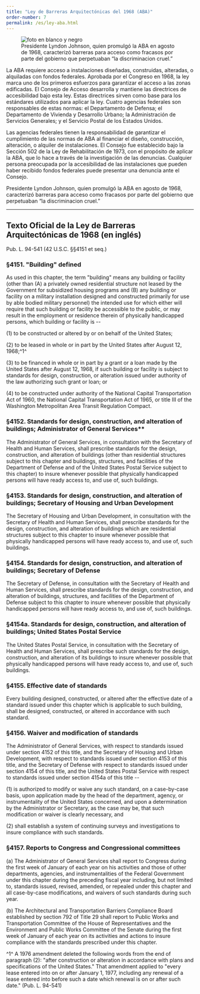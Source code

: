 ```yaml
---
title: "Ley de Barreras Arquitectónicas del 1968 (ABA)"
order-number: 7
permalink: /es/ley-aba.html
---
```


<figure>
<img src="{{site.baseurl}}/images/lbj.jpg" class="center" alt="foto en blanco y negro" />
<figcaption>
Presidente Lyndon Johnson, quien promulgó la ABA en agosto de 1968, caracterizó barreras para acceso como fracasos por parte del gobierno que perpetuaban “la discriminacion cruel.”
</figcaption>
</figure>

La ABA requiere acceso a instalaciones diseñadas, construidas, alteradas, o alquiladas con fondos federales. Aprobada por el Congreso en 1968, la ley marca uno de los primeros esfuerzos para garantizar el acceso a las zonas edificadas. El Consejo de Acceso desarrolla y mantiene las directrices de accesibilidad bajo esta ley. Estas directrices sirven como base para los estándares utilizados para aplicar la ley. Cuatro agencias federales son responsables de estas normas: el Departamento de Defensa; el Departamento de Vivienda y Desarrollo Urbano; la Administración de Servicios Generales; y el Servicio Postal de los Estados Unidos.

Las agencias federales tienen la responsabilidad de garantizar el cumplimiento de las normas de ABA al financiar el diseño, construcción, alteración, o alquiler de instalaciones. El Consejo fue establecido bajo la Sección 502 de la Ley de Rehabilitación de 1973, con el propósito de aplicar la ABA, que lo hace a través de la investigación de las denuncias. Cualquier persona preocupada por la accesibilidad de las instalaciones que pueden haber recibido fondos federales puede presentar una denuncia ante el Consejo.

Presidente Lyndon Johnson, quien promulgó la ABA en agosto de 1968, caracterizó barreras para acceso como fracasos por parte del gobierno que perpetuaban “la discriminacion cruel.”

---

## Texto Oficial de la Ley de Barreras Arquitectónicas de 1968 (en inglés) 

Pub. L. 94-541 (42 U.S.C. §§4151 et seq.) 

### §4151. "Building" defined

As used in this chapter, the term "building" means any building or facility (other than (A) a privately owned residential structure not leased by the Government for subsidized housing programs and (B) any building or facility on a military installation designed and constructed primarily for use by able bodied military personnel) the intended use for which either will require that such building or facility be accessible to the public, or may result in the employment or residence therein of physically handicapped persons, which building or facility is --

(1) to be constructed or altered by or on behalf of the United States;

(2) to be leased in whole or in part by the United States after August 12, 1968;^1^

(3) to be financed in whole or in part by a grant or a loan made by the United States after August 12, 1968, if such building or facility is subject to standards for design, construction, or alteration issued under authority of the law authorizing such grant or loan; or

(4) to be constructed under authority of the National Capital Transportation Act of 1960, the National Capital Transportation Act of 1965, or title III of the Washington Metropolitan Area Transit Regulation Compact.

### §4152. Standards for design, construction, and alteration of buildings; Administrator of General Services**

The Administrator of General Services, in consultation with the Secretary of Health and Human Services, shall prescribe standards for the design, construction, and alteration of buildings (other than residential structures subject to this chapter and buildings, structures, and facilities of the Department of Defense and of the United States Postal Service subject to this chapter) to insure whenever possible that physically handicapped persons will have ready access to, and use of, such buildings.

### §4153. Standards for design, construction, and alteration of buildings; Secretary of Housing and Urban Development

The Secretary of Housing and Urban Development, in consultation with the Secretary of Health and Human Services, shall prescribe standards for the design, construction, and alteration of buildings which are residential structures subject to this chapter to insure whenever possible that physically handicapped persons will have ready access to, and use of, such buildings.

### §4154. Standards for design, construction, and alteration of buildings; Secretary of Defense

The Secretary of Defense, in consultation with the Secretary of Health and Human Services, shall prescribe standards for the design, construction, and alteration of buildings, structures, and facilities of the Department of Defense subject to this chapter to insure whenever possible that physically handicapped persons will have ready access to, and use of, such buildings.

### §4154a. Standards for design, construction, and alteration of buildings; United States Postal Service

The United States Postal Service, in consultation with the Secretary of Health and Human Services, shall prescribe such standards for the design, construction, and alteration of its buildings to insure whenever possible that physically handicapped persons will have ready access to, and use of, such buildings.

### §4155. Effective date of standards

Every building designed, constructed, or altered after the effective date of a standard issued under this chapter which is applicable to such building, shall be designed, constructed, or altered in accordance with such standard.

### §4156. Waiver and modification of standards

The Administrator of General Services, with respect to standards issued under section 4152 of this title, and the Secretary of Housing and Urban Development, with respect to standards issued under section 4153 of this title, and the Secretary of Defense with respect to standards issued under section 4154 of this title, and the United States Postal Service with respect to standards issued under section 4154a of this title --

(1) is authorized to modify or waive any such standard, on a case-by-case basis, upon application made by the head of the department, agency, or instrumentality of the United States concerned, and upon a determination by the Administrator or Secretary, as the case may be, that such modification or waiver is clearly necessary, and

(2) shall establish a system of continuing surveys and investigations to insure compliance with such standards.

### §4157. Reports to Congress and Congressional committees

(a) The Administrator of General Services shall report to Congress during the first week of January of each year on his activities and those of other departments, agencies, and instrumentalities of the Federal Government under this chapter during the preceding fiscal year including, but not limited to, standards issued, revised, amended, or repealed under this chapter and all case-by-case modifications, and waivers of such standards during such year.

(b) The Architectural and Transportation Barriers Compliance Board established by section 792 of Title 29 shall report to Public Works and Transportation Committee of the House of Representatives and the Environment and Public Works Committee of the Senate during the first week of January of each year on its activities and actions to insure compliance with the standards prescribed under this chapter.

^1^ A 1976 amendment deleted the following words from the end of paragraph (2): "after construction or alteration in accordance with plans and specifications of the United States."  That amendment applied to "every lease entered into on or after January 1, 1977, including any renewal of a lease entered into before such a date which renewal is on or after such date." (Pub. L. 94-541)
